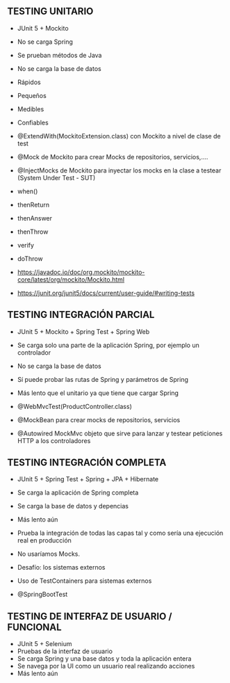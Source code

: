 

## TESTING UNITARIO

* JUnit 5 + Mockito
* No se carga Spring
* Se prueban métodos de Java
* No se carga la base de datos
* Rápidos
* Pequeños
* Medibles
* Confiables

* @ExtendWith(MockitoExtension.class) con Mockito a nivel de clase de test
* @Mock de Mockito para crear Mocks de repositorios, servicios,....
* @InjectMocks de Mockito para inyectar los mocks en la clase a testear (System Under Test - SUT)

* when()
* thenReturn
* thenAnswer
* thenThrow
* verify
* doThrow

* https://javadoc.io/doc/org.mockito/mockito-core/latest/org/mockito/Mockito.html
* https://junit.org/junit5/docs/current/user-guide/#writing-tests


## TESTING INTEGRACIÓN PARCIAL

* JUnit 5 + Mockito + Spring Test + Spring Web
* Se carga solo una parte de la aplicación Spring, por ejemplo un controlador
* No se carga la base de datos
* Sí puede probar las rutas de Spring y parámetros de Spring
* Más lento que el unitario ya que tiene que cargar Spring

* @WebMvcTest(ProductController.class)
* @MockBean para crear mocks de repositorios, servicios
* @Autowired MockMvc objeto que sirve para lanzar y testear peticiones HTTP a los controladores



## TESTING INTEGRACIÓN COMPLETA

* JUnit 5 + Spring Test + Spring + JPA + Hibernate
* Se carga la aplicación de Spring completa
* Se carga la base de datos y depencias
* Más lento aún
* Prueba la integración de todas las capas tal y como sería una ejecución real en producción
* No usaríamos Mocks.
* Desafío: los sistemas externos
* Uso de TestContainers para sistemas externos

* @SpringBootTest


## TESTING DE INTERFAZ DE USUARIO / FUNCIONAL

* JUnit 5 + Selenium
* Pruebas de la interfaz de usuario
* Se carga Spring y una base datos y toda la aplicación entera
* Se navega por la UI como un usuario real realizando acciones
* Más lento aún
